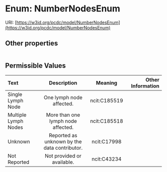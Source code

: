 
# Enum: NumberNodesEnum




URI: [https://w3id.org/pcdc/model/NumberNodesEnum](https://w3id.org/pcdc/model/NumberNodesEnum)


## Other properties

|  |  |  |
| --- | --- | --- |

## Permissible Values

| Text | Description | Meaning | Other Information |
| :--- | :---: | :---: | ---: |
| Single Lymph Node | One lymph node affected. | ncit:C185519 |  |
| Multiple Lymph Nodes | More than one lymph node affected. | ncit:C185518 |  |
| Unknown | Reported as unknown by the data contributor. | ncit:C17998 |  |
| Not Reported | Not provided or available. | ncit:C43234 |  |

